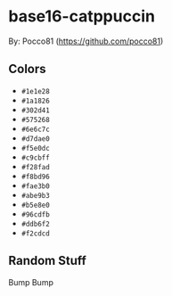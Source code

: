# base16-catppuccin

By: Pocco81 (https://github.com/pocco81)

## Colors

* `#1e1e28`
* `#1a1826`
* `#302d41`
* `#575268`
* `#6e6c7c`
* `#d7dae0`
* `#f5e0dc`
* `#c9cbff`
* `#f28fad`
* `#f8bd96`
* `#fae3b0`
* `#abe9b3`
* `#b5e8e0`
* `#96cdfb`
* `#ddb6f2`
* `#f2cdcd`

## Random Stuff

Bump
Bump

